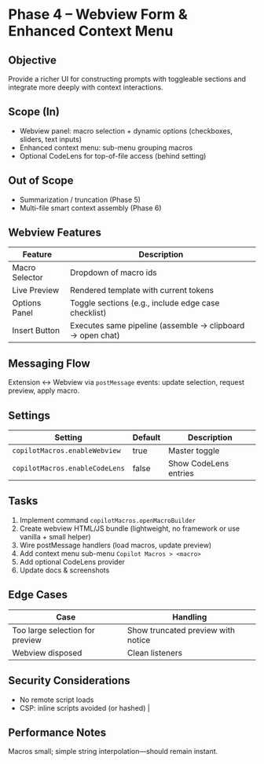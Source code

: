 # Phase 4 – Webview Form & Enhanced Context Menu

## Objective
Provide a richer UI for constructing prompts with toggleable sections and integrate more deeply with context interactions.

## Scope (In)
- Webview panel: macro selection + dynamic options (checkboxes, sliders, text inputs)
- Enhanced context menu: sub-menu grouping macros
- Optional CodeLens for top-of-file access (behind setting)

## Out of Scope
- Summarization / truncation (Phase 5)
- Multi-file smart context assembly (Phase 6)

## Webview Features
| Feature | Description |
|---------|-------------|
| Macro Selector | Dropdown of macro ids |
| Live Preview | Rendered template with current tokens |
| Options Panel | Toggle sections (e.g., include edge case checklist) |
| Insert Button | Executes same pipeline (assemble → clipboard → open chat) |

## Messaging Flow
Extension <-> Webview via `postMessage` events: update selection, request preview, apply macro.

## Settings
| Setting | Default | Description |
|---------|---------|-------------|
| `copilotMacros.enableWebview` | true | Master toggle |
| `copilotMacros.enableCodeLens` | false | Show CodeLens entries |

## Tasks
1. Implement command `copilotMacros.openMacroBuilder`
2. Create webview HTML/JS bundle (lightweight, no framework or use vanilla + small helper)
3. Wire postMessage handlers (load macros, update preview)
4. Add context menu sub-menu `Copilot Macros > <macro>`
5. Add optional CodeLens provider
6. Update docs & screenshots

## Edge Cases
| Case | Handling |
|------|----------|
| Too large selection for preview | Show truncated preview with notice |
| Webview disposed | Clean listeners |

## Security Considerations
- No remote script loads
- CSP: inline scripts avoided (or hashed) |

## Performance Notes
Macros small; simple string interpolation—should remain instant.
